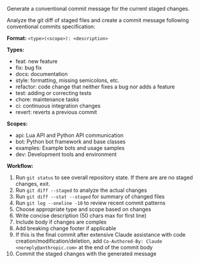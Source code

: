 Generate a conventional commit message for the current staged changes.

Analyze the git diff of staged files and create a commit message following conventional commits specification:

**Format:** `<type>(<scope>): <description>`

**Types:**
- feat: new feature
- fix: bug fix
- docs: documentation
- style: formatting, missing semicolons, etc.
- refactor: code change that neither fixes a bug nor adds a feature
- test: adding or correcting tests
- chore: maintenance tasks
- ci: continuous integration changes
- revert: reverts a previous commit

**Scopes:**
- api: Lua API and Python API communication
- bot: Python bot framework and base classes
- examples: Example bots and usage samples
- dev: Development tools and environment

**Workflow:**
1. Run `git status` to see overall repository state. If there are are no staged changes, exit.
2. Run `git diff --staged` to analyze the actual changes
3. Run `git diff --stat --staged` for summary of changed files
4. Run `git log --oneline -10` to review recent commit patterns
5. Choose appropriate type and scope based on changes
6. Write concise description (50 chars max for first line)
7. Include body if changes are complex
8. Add breaking change footer if applicable
9. If this is the final commit after extensive Claude assistance with code creation/modification/deletion, add `Co-Authored-By: Claude <noreply@anthropic.com>` at the end of the commit body
10. Commit the staged changes with the generated message
